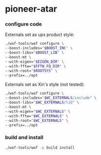 # pioneer-atar


### configure code

Externals set as ups product style:
```bash
./waf-tools/waf configure \
--boost-includes="$BOOST_INC" \
--boost-libs="$BOOST_LIB" \
--boost-mt \
--with-eigen="$EIGEN_DIR" \
--with-fftw="$FFTW_FQ_DIR" \
--with-root="$ROOTSYS" \
--prefix=../opt
```

Externals set as Xin's style (not tested):
```bash
./waf-tools/waf configure \
--boost-includes="$WC_EXTERNALS/include" \
--boost-libs="$WC_EXTERNALS/lib" \
--boost-mt \
--with-eigen="$WC_EXTERNALS" \
--with-fftw="$WC_EXTERNALS" \
--with-root="$WC_EXTERNALS" \
--prefix=../opt
```

### build and install

```bash
./waf-tools/waf -p build install
```